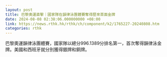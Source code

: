 ```yaml
---
layout: post
title: 巴黎奧運直擊｜國家隊在韻律泳團體賽奪得歷來首面金牌
date: 2024-08-08 02:38:06.000000000 +08:00
link: https://news.rthk.hk/rthk/ch/component/k2/1765227-20240808.htm
categories: rthk
---
```


巴黎奧運韻律泳團體賽，國家隊以總分996.1389分排名第一，首次奪得韻律泳金牌。美國和西班牙就分別獲得銀牌和銅牌。
